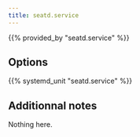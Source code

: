```yaml
---
title: seatd.service
---
```


{{% provided_by "seatd.service" %}}

## Options

{{% systemd_unit "seatd.service" %}}

## Additionnal notes

Nothing here.